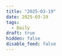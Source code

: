 ```yaml
---
title: "2025-03-19"
date: 2025-03-19
tags:
  - Daily
draft: true
hidden: false
disable_feed: false
---
```


